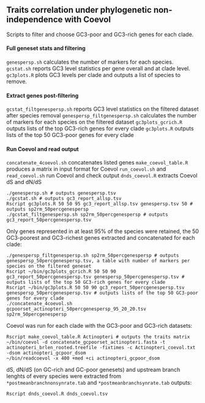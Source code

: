 ## Traits correlation under phylogenetic non-independence with Coevol

Scripts to filter and choose GC3-poor and GC3-rich genes for each clade.

#### Full geneset stats and filtering
`genespersp.sh` calculates the number of markers for each species.<br>
`gcstat.sh` reports GC3 level statistics per gene overall and at clade level.<br>
`gc3plots.R` plots GC3 levels per clade and outputs a list of species to remove.<br>

#### Extract genes post-filtering
`gcstat_filtgenespersp.sh` reports GC3 level statistics on the filtered dataset after species removal
`genespersp_filtgenespersp.sh` calculates the number of markers for each species on the filtered dataset
`gc3plots_gcrich.R` outputs lists of the top GC3-rich genes for every clade
`gc3plots.R` outputs lists of the top 50 GC3-poor genes for every clade

#### Run Coevol and read output
`concatenate_4coevol.sh` concatenates listed genes
`make_coevol_table.R` produces a matrix in input format for Coevol
`run_coevol.sh` and `read_coevol.sh` run Coevol and check output 
`dnds_coevol.R` extracts Coevol dS and dN/dS



```
./genespersp.sh # outputs genespersp.tsv
./gcstat.sh # outputs gc3_report_allsp.tsv
Rscript gc3plots.R 50 50 95 gc3_report_allsp.tsv genespersp.tsv 50 # outputs sp2rm_50percgenespersp
./gcstat_filtgenespersp.sh sp2rm_50percgenespersp # outputs gc3_report_50percgenespersp.tsv
```

Only genes represented in at least 95% of the species were retained, the 50 GC3-poorest and GC3-richest genes extracted and concatenated for each clade:
```
./genespersp_filtgenespersp.sh sp2rm_50percgenespersp # outputs genespersp_50percgenespersp.tsv, a table with number of markers per species on the filtered geneset
Rscript ~/bin/gc3plots_gcrich.R 50 50 90 gc3_report_50percgenespersp.tsv genespersp_50percgenespersp.tsv # outputs lists of the top 50 GC3-rich genes for every clade
Rscript ~/bin/gc3plots.R 50 50 90 gc3_report_50percgenespersp.tsv genespersp_50percgenespersp.tsv # outputs lists of the top 50 GC3-poor genes for every clade
./concatenate_4coevol.sh gcpoorset_actinopteri_50percgenespersp_95_20_20.tsv sp2rm_50percgenespersp
```

Coevol was run for each clade with the GC3-poor and GC3-rich datasets:
```
Rscript make_coevol_table.R Actinopteri # outputs the traits matrix
~/bin/coevol -d concatenate_gcpoorset_actinopteri.fasta -t actinopteri_brlen_rooted.treefile -fixtimes -c Actinopteri_coevol.txt -dsom actinopteri_gcpoor_dsom
~/bin/readcoevol -x 400 +med +ci actinopteri_gcpoor_dsom
```

dS, dN/dS (on GC-rich and GC-poor genesets) and upstream branch lenghts of every species were extracted from `*postmeanbranchnonsynrate.tab` and `*postmeanbranchsynrate.tab` outputs:
```
Rscript dnds_coevol.R dnds_coevol.tsv
```
